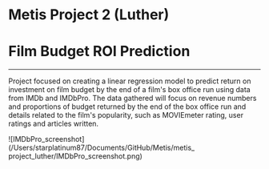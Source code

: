 #  Metis Project 2 (Luther)

# Film Budget ROI Prediction

---

Project focused on creating a linear regression model to predict return on investment on film budget by the end of a film's box office run using data from IMDb and IMDbPro. The data gathered will focus on revenue numbers and proportions of budget returned by the end of the box office run and details related to the film's popularity, such as MOVIEmeter rating, user ratings and articles written. 

![IMDbPro_screenshot](/Users/starplatinum87/Documents/GitHub/Metis/metis_ project_luther/IMDbPro_screenshot.png)

